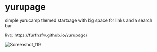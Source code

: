 # yurupage
simple yurucamp themed startpage with big space for links and a search bar

live: https://furfnsfw.github.io/yurupage/

![Screenshot_119](https://user-images.githubusercontent.com/62636423/128668343-85cc3bd4-6d10-45bd-b5c3-4e748479cfd5.png)
